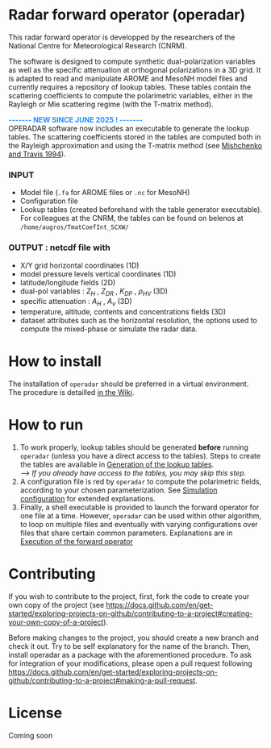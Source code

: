 # Radar forward operator (operadar)
This radar forward operator is developped by the researchers of the National Centre for Meteorological Research (CNRM).

The software is designed to compute synthetic dual-polarization variables as well as the specific attenuation at orthogonal polarizations in a 3D grid.
It is adapted to read and manipulate AROME and MesoNH model files and currently requires a repository of lookup tables. These tables contain the scattering coefficients to compute the polarimetric variables, either in the Rayleigh or Mie scattering regime (with the T-matrix method). 

<span style='color:DodgerBlue;font-weight:bold'>------- NEW SINCE JUNE 2025 ! -------</span>
<br>OPERADAR software now includes an executable to generate the lookup tables. The scattering coefficients stored in the tables are computed both in the Rayleigh approximation and using the T-matrix method (see [Mishchenko and Travis 1994](https://www.sciencedirect.com/science/article/pii/0030401894907315?via%3Dihub)).

### INPUT
* Model file (`.fa` for AROME files or `.nc` for MesoNH)
* Configuration file
* Lookup tables (created beforehand with the table generator executable). For colleagues at the CNRM, the tables can be found on belenos at `/home/augros/TmatCoefInt_SCXW/`

### OUTPUT : netcdf file with
* X/Y grid horizontal coordinates (1D)
* model pressure levels vertical coordinates (1D)
* latitude/longitude fields (2D)
* dual-pol variables : $Z_{H}$ , $Z_{DR}$ , $K_{DP}$ , $\rho_{HV}$ (3D)
* specific attenuation : $A_{H}$ , $A_{v}$ (3D)
* temperature, altitude, contents and concentrations fields (3D)
* dataset attributes such as the horizontal resolution, the options used to compute the mixed-phase or simulate the radar data.

# How to install
The installation of `operadar` should be preferred in a virtual environment. The procedure is detailled [in the Wiki](https://github.com/UMR-CNRM/operadar/wiki/Installation-tutorial).


# How to run
1) To work properly, lookup tables should be generated **before** running `operadar` (unless you have a direct access to the tables).
Steps to create the tables are available in [Generation of the lookup tables](https://github.com/UMR-CNRM/operadar/wiki/Generation-of-the-lookup-tables).<br>*--> If you already have access to the tables, you may skip this step.*
2) A configuration file is red by `operadar` to compute the polarimetric fields, according to your chosen parameterization. See [Simulation configuration](https://github.com/UMR-CNRM/operadar/wiki/Simulation-configuration) for extended explanations.
3) Finally, a shell executable is provided to launch the forward operator for one file at a time. However, `operadar` can be used within other algorithm, to loop on multiple files and eventually with varying configurations over files that share certain common parameters. Explanations are in [Execution of the forward operator](https://github.com/UMR-CNRM/operadar/wiki/Execution-of-the-forward-operator)

# Contributing
If you wish to contribute to the project, first, fork the code to create your own copy of the project (see https://docs.github.com/en/get-started/exploring-projects-on-github/contributing-to-a-project#creating-your-own-copy-of-a-project).

Before making changes to the project, you should create a new branch and check it out. Try to be self explanatory for the name of the branch. Then, install operadar as a package with the aforementioned procedure.
To ask for integration of your modifications, please open a pull request following https://docs.github.com/en/get-started/exploring-projects-on-github/contributing-to-a-project#making-a-pull-request.

# License
Coming soon